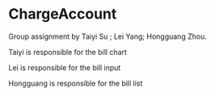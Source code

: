 # ChargeAccount

Group assignment by Taiyi Su ; Lei Yang; Hongguang Zhou.

Taiyi is responsible for the bill chart

Lei is responsible for the bill input

Hongguang is responsible for the bill list
